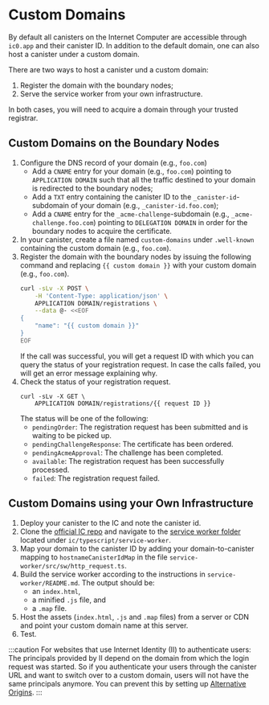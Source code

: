 # Custom Domains

By default all canisters on the Internet Computer are accessible through `ic0.app`
and their canister ID. In addition to the default domain, one can also host a
canister under a custom domain.

There are two ways to host a canister und a custom domain:

1. Register the domain with the boundary nodes;
1. Serve the service worker from your own infrastructure.

In both cases, you will need to acquire a domain through your trusted registrar.

## Custom Domains on the Boundary Nodes

1. Configure the DNS record of your domain (e.g., `foo.com`)
    * Add a `CNAME` entry for your domain (e.g., `foo.com`) pointing to `APPLICATION DOMAIN` such that all the traffic destined to your domain is redirected to the boundary nodes;
    * Add a `TXT` entry containing the canister ID to the `_canister-id`-subdomain of your domain (e.g., `_canister-id.foo.com`);
    * Add a `CNAME` entry for the `_acme-challenge`-subdomain (e.g., `_acme-challenge.foo.com`) pointing to `DELEGATION DOMAIN` in order for the boundary nodes to acquire the certificate.
1. In your canister, create a file named `custom-domains` under `.well-known` containing the custom domain (e.g., `foo.com`).
1. Register the domain with the boundary nodes by issuing the following command and replacing `{{ custom domain }}` with your custom domain (e.g., `foo.com`).
    ```sh
    curl -sLv -X POST \
        -H 'Content-Type: application/json' \
        APPLICATION DOMAIN/registrations \
        --data @- <<EOF
    {
        "name": "{{ custom domain }}"
    }
    EOF
    ```
    If the call was successful, you will get a request ID with which you can query the status of your registration request.
    In case the calls failed, you will get an error message explaining why.
1. Check the status of your registration request.
    ```
    curl -sLv -X GET \
        APPLICATION DOMAIN/registrations/{{ request ID }}
    ```
    The status will be one of the following:
    * `pendingOrder`: The registration request has been submitted and is waiting to be picked up.
    * `pendingChallengeResponse`: The certificate has been ordered.
    * `pendingAcmeApproval`: The challenge has been completed.
    * `available`: The registration request has been successfully processed.
    * `failed`: The registration request failed.

## Custom Domains using your Own Infrastructure

1. Deploy your canister to the IC and note the canister id.
1. Clone the [official IC repo](https://github.com/dfinity/ic) and navigate to the [service worker folder](https://github.com/dfinity/ic/tree/master/typescript/service-worker) located under `ic/typescript/service-worker`.
1. Map your domain to the canister ID by adding your domain-to-canister mapping to `hostnameCanisterIdMap` in the file `service-worker/src/sw/http_request.ts`.
1. Build the service worker according to the instructions in `service-worker/README.md`. The output should be:
    - an `index.html`,
    - a minified `.js` file, and
    - a `.map` file.
1. Host the assets (`index.html`, `.js` and `.map` files) from a server or CDN and point your custom domain name at this server.
1. Test.

:::caution
For websites that use Internet Identity (II) to authenticate users: The principals provided by II depend on the domain from which the login request was started. So if you authenticate your users through the canister URL and want to switch over to a custom domain, users will not have the same principals anymore. You can prevent this by setting up [Alternative Origins](../../references/ii-spec.md#alternative-frontend-origins).
:::
